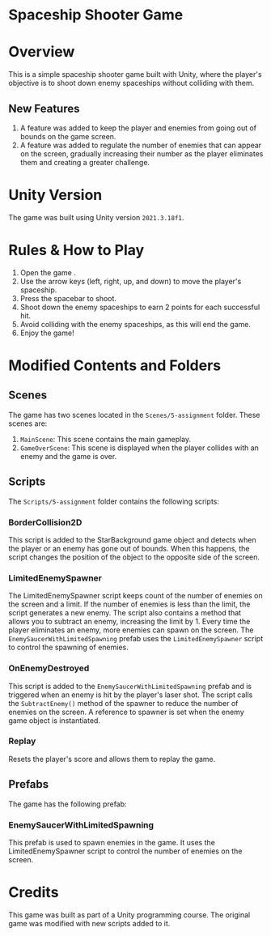 # Spaceship Shooter Game

# Overview

This is a simple spaceship shooter game built with Unity, where the player's objective is to shoot down enemy spaceships without colliding with them.

## New Features

1. A feature was added to keep the player and enemies from going out of bounds on the game screen.
2. A feature was added to regulate the number of enemies that can appear on the screen, gradually increasing their number as the player eliminates them and creating a greater challenge.

# Unity Version

The game was built using Unity version `2021.3.18f1`.

# Rules & How to Play

1. Open the game <link>.
2. Use the arrow keys (left, right, up, and down) to move the player's spaceship.
3. Press the spacebar to shoot.
4. Shoot down the enemy spaceships to earn 2 points for each successful hit.
5. Avoid colliding with the enemy spaceships, as this will end the game.
6. Enjoy the game!

# Modified Contents and Folders

## Scenes

The game has two scenes located in the `Scenes/5-assignment` folder. These scenes are:

1. `MainScene`: This scene contains the main gameplay.
2. `GameOverScene`: This scene is displayed when the player collides with an enemy and the game is over.

## Scripts

The `Scripts/5-assignment` folder contains the following scripts:

### BorderCollision2D

This script is added to the StarBackground game object and detects when the player or an enemy has gone out of bounds. When this happens, the script changes the position of the object to the opposite side of the screen.

### LimitedEnemySpawner

The LimitedEnemySpawner script keeps count of the number of enemies on the screen and a limit. If the number of enemies is less than the limit, the script generates a new enemy. The script also contains a method that allows you to subtract an enemy, increasing the limit by 1. Every time the player eliminates an enemy, more enemies can spawn on the screen.
The `EnemySaucerWithLimitedSpawning` prefab uses the `LimitedEnemySpawner` script to control the spawning of enemies.

### OnEnemyDestroyed

This script is added to the `EnemySaucerWithLimitedSpawning` prefab and is triggered when an enemy is hit by the player's laser shot. The script calls the `SubtractEnemy()` method of the spawner to reduce the number of enemies on the screen. A reference to spawner is set when the enemy game object is instantiated.

### Replay

Resets the player's score and allows them to replay the game.

## Prefabs

The game has the following prefab:

### EnemySaucerWithLimitedSpawning

This prefab is used to spawn enemies in the game. It uses the LimitedEnemySpawner script to control the number of enemies on the screen.

# Credits

This game was built as part of a Unity programming course. The original game was modified with new scripts added to it.
